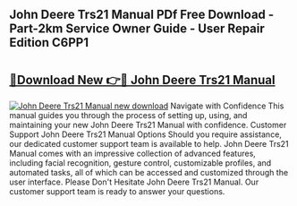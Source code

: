 ## John Deere Trs21 Manual PDf Free Download - Part-2km Service Owner Guide - User Repair Edition C6PP1

# <h2><a href="http://bc86237.oget.top/?id=John+Deere+Trs21+Manual">🔗Download New 👉🔴 John Deere Trs21 Manual</a></h2>

[![John Deere Trs21 Manual new download](https://i.imgur.com/5g1atiW.png)](http://bc86237.oget.top/?id=John+Deere+Trs21+Manual)
Navigate with Confidence This manual guides you through the process of setting up, using, and maintaining your new John Deere Trs21 Manual with confidence. Customer Support John Deere Trs21 Manual Options Should you require assistance, our dedicated customer support team is available to help. John Deere Trs21 Manual comes with an impressive collection of advanced features, including facial recognition, gesture control, customizable profiles, and automated tasks, all of which can be accessed and customized through the user interface. Please Don't Hesitate John Deere Trs21 Manual. Our customer support team is ready to answer your questions.
